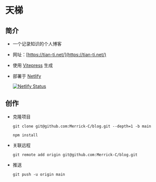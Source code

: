 
# 天梯

## 简介

- 一个记录知识的个人博客

- 网址：[https://tian-ti.net/](https://tian-ti.net/)

- 使用 [Vitepress](https://vitepress.vuejs.org/) 生成

- 部署于 [Netlify](https://www.netlify.com/)

    [![Netlify Status](https://api.netlify.com/api/v1/badges/853932a2-a69c-4d5b-abf5-f0d56047aa76/deploy-status)](https://app.netlify.com/sites/tian-ti/deploys)

## 创作

- 克隆项目

    `git clone git@github.com:Merrick-C/blog.git --depth=1 -b main`

    `npm install`

- 关联远程

    `git remote add origin git@github.com:Merrick-C/blog.git`

- 推送

    `git push -u origin main`